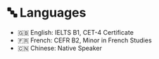 # 🔤 Languages
- 🇬🇧 English: IELTS B1, CET-4 Certificate
- 🇫🇷 French: CEFR B2, Minor in French Studies
- 🇨🇳 Chinese: Native Speaker